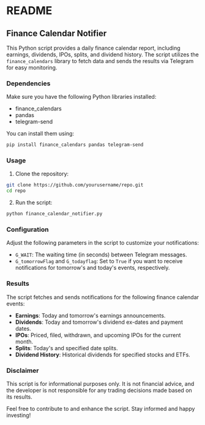 # README

## Finance Calendar Notifier

This Python script provides a daily finance calendar report, including earnings, dividends, IPOs, splits, and dividend history. The script utilizes the `finance_calendars` library to fetch data and sends the results via Telegram for easy monitoring.

### Dependencies

Make sure you have the following Python libraries installed:

- finance_calendars
- pandas
- telegram-send

You can install them using:

```bash
pip install finance_calendars pandas telegram-send
```

### Usage

1. Clone the repository:

```bash
git clone https://github.com/yourusername/repo.git
cd repo
```

2. Run the script:

```bash
python finance_calendar_notifier.py
```

### Configuration

Adjust the following parameters in the script to customize your notifications:

- `G_WAIT`: The waiting time (in seconds) between Telegram messages.
- `G_tomorrowFlag` and `G_todayflag`: Set to `True` if you want to receive notifications for tomorrow's and today's events, respectively.

### Results

The script fetches and sends notifications for the following finance calendar events:

- **Earnings**: Today and tomorrow's earnings announcements.
- **Dividends**: Today and tomorrow's dividend ex-dates and payment dates.
- **IPOs**: Priced, filed, withdrawn, and upcoming IPOs for the current month.
- **Splits**: Today's and specified date splits.
- **Dividend History**: Historical dividends for specified stocks and ETFs.

### Disclaimer

This script is for informational purposes only. It is not financial advice, and the developer is not responsible for any trading decisions made based on its results.

Feel free to contribute to and enhance the script. Stay informed and happy investing!

